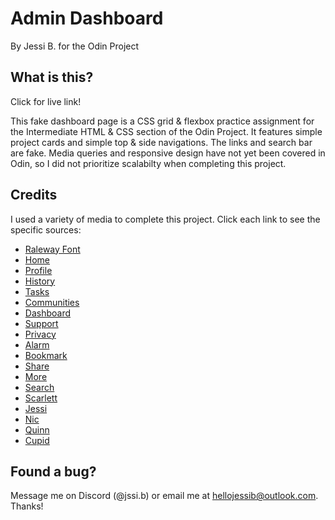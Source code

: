 # Admin Dashboard
By Jessi B. for the Odin Project

## What is this?
Click for live link! 

This fake dashboard page is a CSS grid & flexbox practice assignment for the Intermediate HTML & CSS section of the Odin Project. It features simple project cards and simple top & side navigations. The links and search bar are fake. Media queries and responsive design have not yet been covered in Odin, so I did not prioritize scalabilty when completing this project.

## Credits
I used a variety of media to complete this project. Click each link to see the specific sources:

- [Raleway Font](https://www.fontsquirrel.com/fonts/raleway)
- [Home](https://fonts.google.com/icons?selected=Material+Symbols+Outlined:home:FILL@0;wght@400;GRAD@0;opsz@24&icon.query=home&icon.size=24&icon.color=white)
- [Profile](https://fonts.google.com/icons?selected=Material+Symbols+Outlined:person:FILL@0;wght@400;GRAD@0;opsz@24&icon.query=profile&icon.size=24&icon.color=white)
- [History](https://fonts.google.com/icons?selected=Material+Symbols+Outlined:manage_history:FILL@0;wght@400;GRAD@0;opsz@24&icon.query=history&icon.size=24&icon.color=white)
- [Tasks](https://fonts.google.com/icons?selected=Material+Symbols+Outlined:list_alt:FILL@0;wght@400;GRAD@0;opsz@24&icon.query=task&icon.size=24&icon.color=white)
- [Communities](https://fonts.google.com/icons?selected=Material+Symbols+Outlined:groups:FILL@0;wght@400;GRAD@0;opsz@24&icon.query=group&icon.size=24&icon.color=white)
- [Dashboard](https://fonts.google.com/icons?selected=Material+Symbols+Outlined:dashboard:FILL@0;wght@400;GRAD@0;opsz@24&icon.query=dashboard&icon.size=24&icon.color=%2300171F)
- [Support](https://fonts.google.com/icons?selected=Material+Symbols+Outlined:live_help:FILL@0;wght@400;GRAD@0;opsz@24&icon.query=support&icon.size=24&icon.color=white)
- [Privacy](https://fonts.google.com/icons?selected=Material+Symbols+Outlined:security:FILL@0;wght@400;GRAD@0;opsz@24&icon.query=privacy&icon.size=24&icon.color=white)
- [Alarm](https://fonts.google.com/icons?selected=Material+Symbols+Outlined:notifications_active:FILL@0;wght@400;GRAD@0;opsz@24&icon.query=alarm&icon.size=24&icon.color=black)
- [Bookmark](https://fonts.google.com/icons?selected=Material+Symbols+Outlined:bookmark_add:FILL@0;wght@400;GRAD@0;opsz@24&icon.query=bookmark+add&icon.size=24&icon.color=%2300171F)
- [Share](https://fonts.google.com/icons?selected=Material+Symbols+Outlined:share:FILL@0;wght@400;GRAD@0;opsz@24&icon.query=share&icon.size=24&icon.color=%2300171F)
- [More](https://fonts.google.com/icons?selected=Material+Symbols+Outlined:more_vert:FILL@0;wght@400;GRAD@0;opsz@24&icon.query=add&icon.size=24&icon.color=%2300171F)
- [Search](https://fonts.google.com/icons?selected=Material+Symbols+Outlined:search:FILL@0;wght@400;GRAD@0;opsz@24&icon.query=mag&icon.size=24&icon.color=black)
- [Scarlett](https://www.flaticon.com/free-icon/fighter_3850144?term=brown+hair&page=2&position=10&origin=tag&related_id=3850144)
- [Jessi](https://www.flaticon.com/free-icon/woman_4068746?term=redhead&page=3&position=58&origin=search&related_id=4068746)
- [Nic](https://www.flaticon.com/free-icon/private-detective_3067572?term=detective&page=1&position=8&origin=search&related_id=3067572)
- [Quinn](https://www.flaticon.com/free-icon/girl_3981518?term=blonde+girl&page=1&position=11&origin=search&related_id=3981518)
- [Cupid](https://www.flaticon.com/free-icon/happy_1818405?term=kitten&page=1&position=26&origin=search&related_id=1818405)

## Found a bug?
Message me on Discord (@jssi.b) or email me at hellojessib@outlook.com. Thanks! 